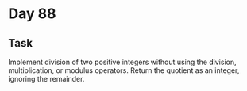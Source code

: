 # Day 88

## Task

Implement division of two positive integers without using the division, multiplication, or modulus operators. Return the quotient as an integer, ignoring the remainder.